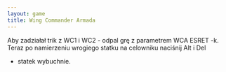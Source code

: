```yaml
---
layout: game
title: Wing Commander Armada
---
```


Aby zadziałał trik z WC1 i WC2 - odpal grę z parametrem WCA 
ESRET -k.
Teraz po namierzeniu wrogiego statku na celowniku naciśnij Alt i Del
- statek wybuchnie.
